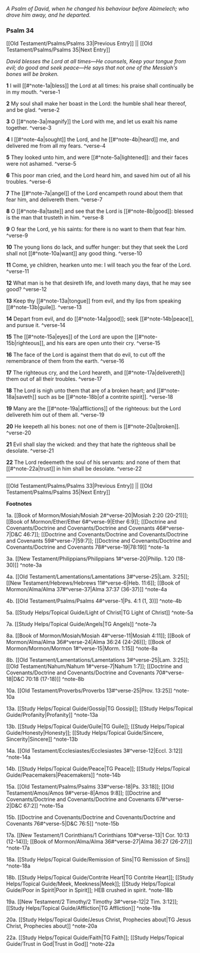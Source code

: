 *A Psalm of David, when he changed his behaviour before Abimelech; who drove him away, and he departed.*

### Psalm 34

[[Old Testament/Psalms/Psalms 33|Previous Entry]]  ||  [[Old Testament/Psalms/Psalms 35|Next Entry]]

*David blesses the Lord at all times—He counsels, Keep your tongue from evil; do good and seek peace—He says that not one of the Messiah's bones will be broken.*

**1**  I will [[#^note-1a|bless]] the Lord at all times: his praise shall continually be in my mouth. ^verse-1

**2**  My soul shall make her boast in the Lord: the humble shall hear thereof, and be glad. ^verse-2

**3**  O [[#^note-3a|magnify]] the Lord with me, and let us exalt his name together. ^verse-3

**4**  I [[#^note-4a|sought]] the Lord, and he [[#^note-4b|heard]] me, and delivered me from all my fears. ^verse-4

**5**  They looked unto him, and were [[#^note-5a|lightened]]: and their faces were not ashamed. ^verse-5

**6**  This poor man cried, and the Lord heard him, and saved him out of all his troubles. ^verse-6

**7**  The [[#^note-7a|angel]] of the Lord encampeth round about them that fear him, and delivereth them. ^verse-7

**8**  O [[#^note-8a|taste]] and see that the Lord is [[#^note-8b|good]]: blessed is the man that trusteth in him. ^verse-8

**9**  O fear the Lord, ye his saints: for there is no want to them that fear him. ^verse-9

**10**  The young lions do lack, and suffer hunger: but they that seek the Lord shall not [[#^note-10a|want]] any good thing. ^verse-10

**11**  Come, ye children, hearken unto me: I will teach you the fear of the Lord. ^verse-11

**12**  What man is he that desireth life, and loveth many days, that he may see good? ^verse-12

**13**  Keep thy [[#^note-13a|tongue]] from evil, and thy lips from speaking [[#^note-13b|guile]]. ^verse-13

**14**  Depart from evil, and do [[#^note-14a|good]]; seek [[#^note-14b|peace]], and pursue it. ^verse-14

**15**  The [[#^note-15a|eyes]] of the Lord are upon the [[#^note-15b|righteous]], and his ears are open unto their cry. ^verse-15

**16**  The face of the Lord is against them that do evil, to cut off the remembrance of them from the earth. ^verse-16

**17**  The righteous cry, and the Lord heareth, and [[#^note-17a|delivereth]] them out of all their troubles. ^verse-17

**18**  The Lord is nigh unto them that are of a broken heart; and [[#^note-18a|saveth]] such as be [[#^note-18b|of a contrite spirit]]. ^verse-18

**19**  Many are the [[#^note-19a|afflictions]] of the righteous: but the Lord delivereth him out of them all. ^verse-19

**20**  He keepeth all his bones: not one of them is [[#^note-20a|broken]]. ^verse-20

**21**  Evil shall slay the wicked: and they that hate the righteous shall be desolate. ^verse-21

**22**  The Lord redeemeth the soul of his servants: and none of them that [[#^note-22a|trust]] in him shall be desolate. ^verse-22


---
[[Old Testament/Psalms/Psalms 33|Previous Entry]]  ||  [[Old Testament/Psalms/Psalms 35|Next Entry]]


**Footnotes**


1a. [[Book of Mormon/Mosiah/Mosiah 2#^verse-20|Mosiah 2:20 (20-21)]]; [[Book of Mormon/Ether/Ether 6#^verse-9|Ether 6:9]]; [[Doctrine and Covenants/Doctrine and Covenants/Doctrine and Covenants 46#^verse-7|D&C 46:7]]; [[Doctrine and Covenants/Doctrine and Covenants/Doctrine and Covenants 59#^verse-7|59:7]]; [[Doctrine and Covenants/Doctrine and Covenants/Doctrine and Covenants 78#^verse-19|78:19]] ^note-1a

3a. [[New Testament/Philippians/Philippians 1#^verse-20|Philip. 1:20 (18-30)]] ^note-3a

4a. [[Old Testament/Lamentations/Lamentations 3#^verse-25|Lam. 3:25]]; [[New Testament/Hebrews/Hebrews 11#^verse-6|Heb. 11:6]]; [[Book of Mormon/Alma/Alma 37#^verse-37|Alma 37:37 (36-37)]] ^note-4a

4b. [[Old Testament/Psalms/Psalms 4#^verse-1|Ps. 4:1 (1, 3)]] ^note-4b

5a. [[Study Helps/Topical Guide/Light of Christ|TG Light of Christ]] ^note-5a

7a. [[Study Helps/Topical Guide/Angels|TG Angels]] ^note-7a

8a. [[Book of Mormon/Mosiah/Mosiah 4#^verse-11|Mosiah 4:11]]; [[Book of Mormon/Alma/Alma 36#^verse-24|Alma 36:24 (24-26)]]; [[Book of Mormon/Mormon/Mormon 1#^verse-15|Morm. 1:15]] ^note-8a

8b. [[Old Testament/Lamentations/Lamentations 3#^verse-25|Lam. 3:25]]; [[Old Testament/Nahum/Nahum 1#^verse-7|Nahum 1:7]]; [[Doctrine and Covenants/Doctrine and Covenants/Doctrine and Covenants 70#^verse-18|D&C 70:18 (17-18)]] ^note-8b

10a. [[Old Testament/Proverbs/Proverbs 13#^verse-25|Prov. 13:25]] ^note-10a

13a. [[Study Helps/Topical Guide/Gossip|TG Gossip]]; [[Study Helps/Topical Guide/Profanity|Profanity]] ^note-13a

13b. [[Study Helps/Topical Guide/Guile|TG Guile]]; [[Study Helps/Topical Guide/Honesty|Honesty]]; [[Study Helps/Topical Guide/Sincere, Sincerity|Sincere]] ^note-13b

14a. [[Old Testament/Ecclesiastes/Ecclesiastes 3#^verse-12|Eccl. 3:12]] ^note-14a

14b. [[Study Helps/Topical Guide/Peace|TG Peace]]; [[Study Helps/Topical Guide/Peacemakers|Peacemakers]] ^note-14b

15a. [[Old Testament/Psalms/Psalms 33#^verse-18|Ps. 33:18]]; [[Old Testament/Amos/Amos 9#^verse-8|Amos 9:8]]; [[Doctrine and Covenants/Doctrine and Covenants/Doctrine and Covenants 67#^verse-2|D&C 67:2]] ^note-15a

15b. [[Doctrine and Covenants/Doctrine and Covenants/Doctrine and Covenants 76#^verse-5|D&C 76:5]] ^note-15b

17a. [[New Testament/1 Corinthians/1 Corinthians 10#^verse-13|1 Cor. 10:13 (12-14)]]; [[Book of Mormon/Alma/Alma 36#^verse-27|Alma 36:27 (26-27)]] ^note-17a

18a. [[Study Helps/Topical Guide/Remission of Sins|TG Remission of Sins]] ^note-18a

18b. [[Study Helps/Topical Guide/Contrite Heart|TG Contrite Heart]]; [[Study Helps/Topical Guide/Meek, Meekness|Meek]]; [[Study Helps/Topical Guide/Poor in Spirit|Poor in Spirit]]; HEB crushed in spirit.  ^note-18b

19a. [[New Testament/2 Timothy/2 Timothy 3#^verse-12|2 Tim. 3:12]]; [[Study Helps/Topical Guide/Affliction|TG Affliction]] ^note-19a

20a. [[Study Helps/Topical Guide/Jesus Christ, Prophecies about|TG Jesus Christ, Prophecies about]] ^note-20a

22a. [[Study Helps/Topical Guide/Faith|TG Faith]]; [[Study Helps/Topical Guide/Trust in God|Trust in God]] ^note-22a